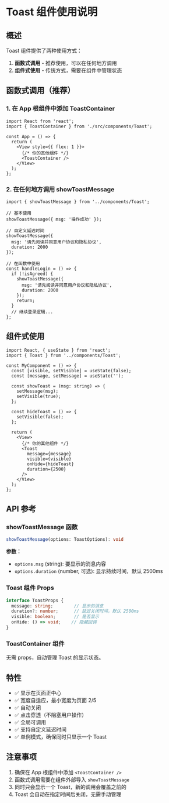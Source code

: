 # Toast 组件使用说明

## 概述

Toast 组件提供了两种使用方式：
1. **函数式调用** - 推荐使用，可以在任何地方调用
2. **组件式使用** - 传统方式，需要在组件中管理状态

## 函数式调用（推荐）

### 1. 在 App 根组件中添加 ToastContainer

```tsx
import React from 'react';
import { ToastContainer } from './src/components/Toast';

const App = () => {
  return (
    <View style={{ flex: 1 }}>
      {/* 你的其他组件 */}
      <ToastContainer />
    </View>
  );
};
```

### 2. 在任何地方调用 showToastMessage

```tsx
import { showToastMessage } from '../components/Toast';

// 基本使用
showToastMessage({ msg: '操作成功' });

// 自定义延迟时间
showToastMessage({ 
  msg: '请先阅读并同意用户协议和隐私协议', 
  duration: 2000 
});

// 在函数中使用
const handleLogin = () => {
  if (!isAgreed) {
    showToastMessage({ 
      msg: '请先阅读并同意用户协议和隐私协议', 
      duration: 2000 
    });
    return;
  }
  // 继续登录逻辑...
};
```

## 组件式使用

```tsx
import React, { useState } from 'react';
import { Toast } from '../components/Toast';

const MyComponent = () => {
  const [visible, setVisible] = useState(false);
  const [message, setMessage] = useState('');

  const showToast = (msg: string) => {
    setMessage(msg);
    setVisible(true);
  };

  const hideToast = () => {
    setVisible(false);
  };

  return (
    <View>
      {/* 你的其他组件 */}
      <Toast
        message={message}
        visible={visible}
        onHide={hideToast}
        duration={2500}
      />
    </View>
  );
};
```

## API 参考

### showToastMessage 函数

```typescript
showToastMessage(options: ToastOptions): void
```

**参数：**
- `options.msg` (string): 要显示的消息内容
- `options.duration` (number, 可选): 显示持续时间，默认 2500ms

### Toast 组件 Props

```typescript
interface ToastProps {
  message: string;        // 显示的消息
  duration?: number;      // 延迟关闭时间，默认 2500ms
  visible: boolean;       // 是否显示
  onHide: () => void;    // 隐藏回调
}
```

### ToastContainer 组件

无需 props，自动管理 Toast 的显示状态。

## 特性

- ✅ 显示在页面正中心
- ✅ 宽度自适应，最小宽度为页面 2/5
- ✅ 自动关闭
- ✅ 点击穿透（不阻塞用户操作）
- ✅ 全局可调用
- ✅ 支持自定义延迟时间
- ✅ 单例模式，确保同时只显示一个 Toast

## 注意事项

1. 确保在 App 根组件中添加 `<ToastContainer />`
2. 函数式调用需要在组件外部导入 `showToastMessage`
3. 同时只会显示一个 Toast，新的调用会覆盖之前的
4. Toast 会自动在指定时间后关闭，无需手动管理
